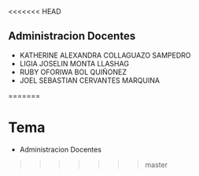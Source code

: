 <<<<<<< HEAD
## Administracion Docentes 

- KATHERINE ALEXANDRA COLLAGUAZO SAMPEDRO
- LIGIA JOSELIN MONTA LLASHAG
- RUBY OFORIWA BOL QUIÑONEZ
- JOEL SEBASTIAN CERVANTES MARQUINA

=======
# Tema

- Administracion Docentes
>>>>>>> master
